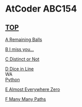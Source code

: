 # AtCoder ABC154  

## [TOP](https://atcoder.jp/contests/abc154)  

[A Remaining Balls](https://atcoder.jp/contests/abc154/tasks/abc154_a)   

[](https://atcoder.jp/contests/abc154/submissions/)  

[B I miss you...](https://atcoder.jp/contests/abc154/tasks/abc154_b)   

[](https://atcoder.jp/contests/abc154/submissions/)  

[C Distinct or Not](https://atcoder.jp/contests/abc154/tasks/abc154_c)   

[](https://atcoder.jp/contests/abc154/submissions/)  

[D Dice in Line](https://atcoder.jp/contests/abc154/tasks/abc154_d)   
WA  
[Python](https://atcoder.jp/contests/abc154/submissions/15855452)  

[E Almost Everywhere Zero](https://atcoder.jp/contests/abc154/tasks/abc154_e)   

[](https://atcoder.jp/contests/abc154/submissions/)  

[F Many Many Paths](https://atcoder.jp/contests/abc154/tasks/abc154_f)   

[](https://atcoder.jp/contests/abc154/submissions/)  

